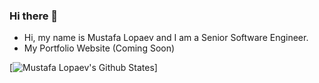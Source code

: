 ### Hi there 👋

- Hi, my name is Mustafa Lopaev and I am a Senior Software Engineer.
- My Portfolio Website (Coming Soon)

[![Mustafa Lopaev's Github States](https://github-readme-stats.vercel.app/api?username=MustafaLopaev&show_icons=true&theme=dracula)]
